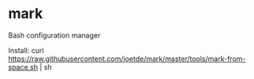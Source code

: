 # mark
Bash configuration manager

Install:
curl https://raw.githubusercontent.com/joetde/mark/master/tools/mark-from-space.sh | sh
